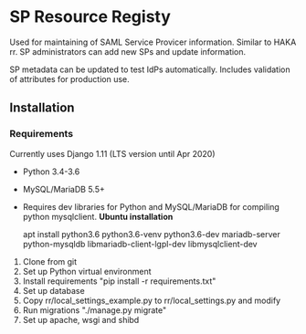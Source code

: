 # SP Resource Registy
Used for maintaining of SAML Service Provicer information. Similar to HAKA rr.
SP administrators can add new SPs and update information.

SP metadata can be updated to test IdPs automatically.
Includes validation of attributes for production use.

## Installation
### Requirements
Currently uses Django 1.11 (LTS version until Apr 2020)
* Python 3.4-3.6
* MySQL/MariaDB 5.5+
* Requires dev libraries for Python and MySQL/MariaDB for compiling python mysqlclient.
**Ubuntu installation**

    apt install python3.6 python3.6-venv python3.6-dev mariadb-server python-mysqldb libmariadb-client-lgpl-dev libmysqlclient-dev

1. Clone from git
1. Set up Python virtual environment 
1. Install requirements "pip install -r requirements.txt"
1. Set up database
1. Copy rr/local_settings_example.py to rr/local_settings.py and modify
1. Run migrations "./manage.py migrate"
1. Set up apache, wsgi and shibd
